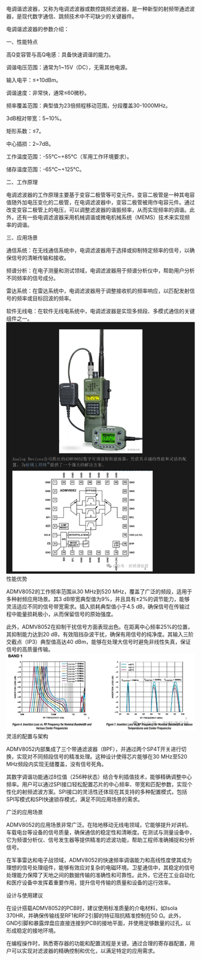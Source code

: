 电调谐滤波器，又称为电调滤波器或数控跳频滤波器，是一种新型的射频带通滤波器，是现代数字通信、跳频技术中不可缺少的关键器件。

电调谐滤波器的参数介绍：

一、性能特点

高Q变容管与高Q电感：具备快速调谐的能力。

调谐电压范围：通常为1~15V（DC），无需其他电源。

输入电平：≤+10dBm。

调谐速度：非常快，通常≤60微秒。

频率覆盖范围：典型值为23倍频程移动范围，分段覆盖30-1000MHz。

3dB相对带宽：5~10%。

矩形系数：≤7。

中心插损：2~7dB。

工作温度范围：-55℃~+85℃（军用工作环境要求）。

储存温度范围：-65℃~+125℃。

二、工作原理

电调滤波器的工作原理主要基于变容二极管等可变元件。变容二极管是一种其电容值随外加电压变化的二极管，在电调滤波器中，变容二极管被用作电容元件。通过改变变容二极管上的电压，可以调整滤波器的谐振频率，从而实现频率的调谐。此外，还有一些电调滤波器采用机械调谐或微电机械系统（MEMS）技术来实现频率的调谐。    

三、应用场景

通信系统：在无线通信系统中，电调滤波器用于选择或抑制特定频率的信号，以确保信号的清晰传输和接收。

频谱分析：在电子测量和测试领域，电调滤波器用于频谱分析仪中，帮助用户分析不同频率的信号成分。

雷达系统：在雷达系统中，电调滤波器用于调整接收机的频率响应，以匹配发射信号的频率或目标回波的频率。

软件无线电：在软件无线电系统中，电调滤波器是实现多频段、多模式通信的关键组件之一。
![](https://raw.githubusercontent.com/LeroyK111/pictureBed/master/20250108220346.png)
性能优势  

ADMV8052的工作频率范围从30 MHz到520 MHz，覆盖了广泛的频段，适用于多种射频应用场景。其3 dB带宽典型值为9%，并且具有±2%的调节能力，能够灵活适应不同的信号带宽需求。插入损耗典型值小于4.5 dB，确保信号在传输过程中能量损耗极小，从而保留信号的原始强度。

此外，ADMV8052在抑制干扰信号方面表现出色。在距离中心频率25%的位置，其抑制能力达到20 dB，有效阻挡杂波干扰，确保有用信号的纯净度。其输入三阶交截点（IP3）典型值高达40 dBm，能够在处理大信号时避免非线性失真，保证信号的高质量传输。
![](https://raw.githubusercontent.com/LeroyK111/pictureBed/master/20250108220433.png)
灵活的配置与架构    

ADMV8052内部集成了三个带通滤波器（BPF），并通过两个SP4T开关进行切换，实现对不同频段信号的精准处理。这种设计使得芯片能够在30 MHz至520 MHz频段内实现无缝覆盖，没有信号死角。

其数字调谐功能通过8位值（256种状态）结合专利插值技术，能够精确调整中心频率。用户可以通过SPI接口轻松配置芯片的中心频率、带宽和匹配参数，实现个性化的射频滤波方案。SPI接口的灵活性还体现在其支持的多种配置模式，包括SPI写模式和SPI快速锁存模式，满足不同应用场景的需求。

广泛的应用场景  

ADMV8052的应用场景非常广泛。在陆地移动无线电领域，它能够提升对讲机、车载电台等设备的信号质量，确保通信的稳定性和清晰度。在测试与测量设备中，它为频谱分析仪、信号发生器等提供精准的滤波功能，帮助工程师准确捕捉和分析信号。

在军事雷达和电子战领域，ADMV8052的快速频率调谐能力和高线性度使其成为理想的信号处理组件，能够有效应对复杂的电磁环境。卫星通信中，其稳定的信号处理能力保障了天地之间的数据传输的准确性和可靠性。此外，它还在工业自动化和医疗设备中发挥着重要作用，提升信号传输的质量和设备的运行效率。

设计与使用建议  

在设计搭载ADMV8052的PCB时，建议使用标准质量的介电材料，如Isola 370HR，并确保传输线至RF1和RF2引脚的特征阻抗精准控制在50 Ω。此外，GND引脚和暴露焊盘应直接连接到PCB的接地平面，并使用足够数量的过孔，以形成稳定的接地环境。

在编程操作时，熟悉寄存器的功能和配置流程是关键。通过合理的寄存器配置，用户可以实现对滤波器的精确控制和优化，以满足特定的应用需求。


